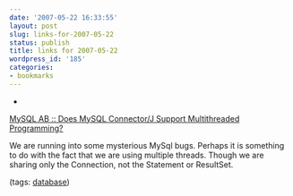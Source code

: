 ```yaml
---
date: '2007-05-22 16:33:55'
layout: post
slug: links-for-2007-05-22
status: publish
title: links for 2007-05-22
wordpress_id: '185'
categories:
- bookmarks
---
```



	
  *
		

[MySQL AB :: Does MySQL Connector/J Support Multithreaded Programming?](http://www.mysql.com/news-and-events/newsletter/2003-04/a0000000154.html)


		

We are running into some mysterious MySql bugs.  Perhaps it is something to do with the fact that we are using multiple threads.  Though we are sharing only the Connection, not the Statement or ResultSet.


		

(tags: [database](http://del.icio.us/eob/database))


	



